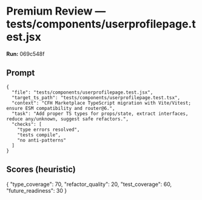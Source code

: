 # Premium Review — tests/components/userprofilepage.test.jsx

**Run:** 069c548f

## Prompt

```
{
  "file": "tests/components/userprofilepage.test.jsx",
  "target_ts_path": "tests/components/userprofilepage.test.tsx",
  "context": "CFH Marketplace TypeScript migration with Vite/Vitest; ensure ESM compatibility and router@6.",
  "task": "Add proper TS types for props/state, extract interfaces, reduce any/unknown, suggest safe refactors.",
  "checks": [
    "type errors resolved",
    "tests compile",
    "no anti-patterns"
  ]
}
```

## Scores (heuristic)

{
  "type_coverage": 70,
  "refactor_quality": 20,
  "test_coverage": 60,
  "future_readiness": 30
}
